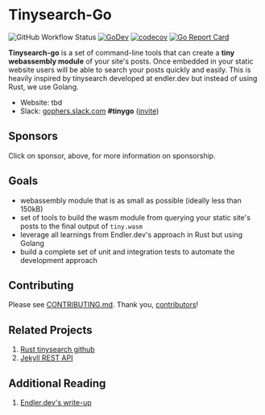 # Tinysearch-Go

![GitHub Workflow Status](https://github.com/bradstimpson/tinysearch-go/workflows/CI/badge.svg)
[![GoDev](https://img.shields.io/badge/go.dev-reference-007d9c?logo=go&logoColor=white&style=flat-square)](https://pkg.go.dev/github.com/bradstimpson/tinysearch-go?tab=doc)
[![codecov](https://codecov.io/gh/bradstimpson/tinysearch-go/branch/master/graph/badge.svg)](https://codecov.io/gh/bradstimpson/tinysearch-go)
[![Go Report Card](https://goreportcard.com/badge/bradstimpson/tinysearch-go)](https://goreportcard.com/report/bradstimpson/tinysearch-go)

**Tinysearch-go** is a set of command-line tools that can create a **tiny webassembly module** of your site's posts.  Once embedded in your static website users will be able to search your posts quickly and easily.  This is heavily inspired by tinysearch developed at endler.dev but instead of using Rust, we use Golang.

- Website: tbd
- Slack: [gophers.slack.com](https://gophers.slack.com) **#tinygo** ([invite](https://gophersinvite.herokuapp.com/))

## Sponsors

Click on sponsor, above, for more information on sponsorship.

## Goals

- webassembly module that is as small as possible (ideally less than 150kB)
- set of tools to build the wasm module from querying your static site's posts to the final output of `tiny.wasm`
- leverage all learnings from Endler.dev's approach in Rust but using Golang
- build a complete set of unit and integration tests to automate the development approach

## Contributing

Please see [CONTRIBUTING.md](/CONTRIBUTING.md).
Thank you, [contributors](https://github.com/bradstimpson/tinysearch-go/graphs/contributors)!

## Related Projects

1. [Rust tinysearch github](https://github.com/tinysearch/tinysearch)
2. [Jekyll REST API](https://github.com/riichard/jekyll-rest-api)

## Additional Reading

1. [Endler.dev's write-up](https://endler.dev/2019/tinysearch)

